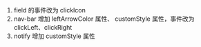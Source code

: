 1. field 的事件改为 clickIcon
2. nav-bar 增加 leftArrowColor 属性、 customStyle 属性，事件改为 clickLeft、clickRight
3. notify 增加 customStyle 属性
